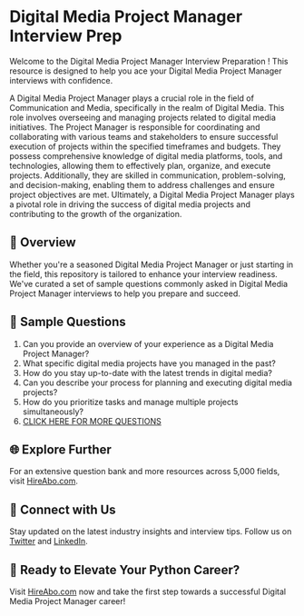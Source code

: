 # Digital Media Project Manager Interview Prep

Welcome to the Digital Media Project Manager Interview Preparation ! This resource is designed to help you ace your Digital Media Project Manager interviews with confidence.

A Digital Media Project Manager plays a crucial role in the field of Communication and Media, specifically in the realm of Digital Media. This role involves overseeing and managing projects related to digital media initiatives. The Project Manager is responsible for coordinating and collaborating with various teams and stakeholders to ensure successful execution of projects within the specified timeframes and budgets. They possess comprehensive knowledge of digital media platforms, tools, and technologies, allowing them to effectively plan, organize, and execute projects. Additionally, they are skilled in communication, problem-solving, and decision-making, enabling them to address challenges and ensure project objectives are met. Ultimately, a Digital Media Project Manager plays a pivotal role in driving the success of digital media projects and contributing to the growth of the organization.

## 🚀 Overview

Whether you're a seasoned Digital Media Project Manager or just starting in the field, this repository is tailored to enhance your interview readiness. We've curated a set of sample questions commonly asked in Digital Media Project Manager interviews to help you prepare and succeed.

## 📝 Sample Questions

1. Can you provide an overview of your experience as a Digital Media Project Manager?
2. What specific digital media projects have you managed in the past?
3. How do you stay up-to-date with the latest trends in digital media?
4. Can you describe your process for planning and executing digital media projects?
5. How do you prioritize tasks and manage multiple projects simultaneously?
6. [CLICK HERE FOR MORE QUESTIONS](https://hireabo.com/job/8_4_36/Digital%20Media%20Project%20Manager)

## 🌐 Explore Further

For an extensive question bank and more resources across 5,000 fields, visit [HireAbo.com](https://www.hireabo.com).

## 📱 Connect with Us

Stay updated on the latest industry insights and interview tips. Follow us on [Twitter](https://twitter.com/hireabo) and [LinkedIn](https://www.linkedin.com/in/hire-abo-3609972a8/).

## 🚀 Ready to Elevate Your Python Career?

Visit [HireAbo.com](https://www.hireabo.com) now and take the first step towards a successful Digital Media Project Manager career!